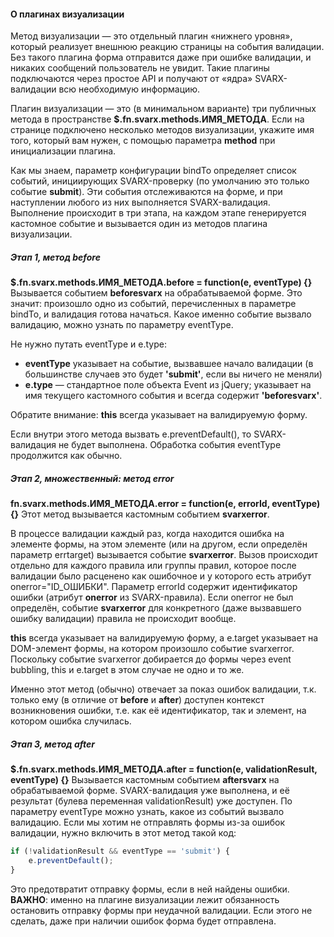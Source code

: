 #### О плагинах визуализации ####
Метод визуализации — это отдельный плагин «нижнего уровня», который реализует внешнюю реакцию страницы на события валидации.
Без такого плагина форма отправится даже при ошибке валидации, и никаких сообщений пользователь не увидит.
Такие плагины подключаются через простое API и получают от «ядра» SVARX-валидации всю необходимую информацию.

Плагин визуализации — это (в минимальном варианте) три публичных метода в пространстве **$.fn.svarx.methods.ИМЯ_МЕТОДА**.
Если на странице подключено несколько методов визуализации, укажите имя того, который вам нужен, с помощью параметра **method** при инициализации плагина.

Как мы знаем, параметр конфигурации bindTo определяет список событий, инициирующих SVARX-проверку (по умолчанию это только событие **submit**).
Эти события отслеживаются на форме, и при наступлении любого из них выполняется SVARX-валидация.
Выполнение происходит в три этапа, на каждом этапе генерируется кастомное событие и вызывается один из методов плагина визуализации. 

##### Этап 1, метод before #####
**$.fn.svarx.methods.ИМЯ_МЕТОДА.before = function(e, eventType) {}**
Вызывается событием **beforesvarx** на обрабатываемой форме.
Это значит: произошло одно из событий, перечисленных в параметре bindTo, и валидация готова начаться.
Какое именно событие вызвало валидацию, можно узнать по параметру eventType.

Не нужно путать eventType и e.type:

  * **eventType** указывает на событие, вызвавшее начало валидации (в большинстве случаев это будет **'submit'**, если вы ничего не меняли)
  * **e.type** — стандартное поле объекта Event из jQuery; указывает на имя текущего кастомного события и всегда содержит **'beforesvarx'**.

Обратите внимание: **this** всегда указывает на валидируемую форму.

Если внутри этого метода вызвать e.preventDefault(), то SVARX-валидация не будет выполнена.
Обработка события eventType продолжится как обычно.

##### Этап 2, множественный: метод error #####
**fn.svarx.methods.ИМЯ_МЕТОДА.error = function(e, errorId, eventType) {}**
Этот метод вызывается кастомным событием **svarxerror**.

В процессе валидации каждый раз, когда находится ошибка на элементе формы, на этом элементе (или на другом, если определён параметр errtarget) вызывается событие **svarxerror**.
Вызов происходит отдельно для каждого правила или группы правил, которое после валидации было расценено как ошибочное и у которого есть атрибут onerror="ID_ОШИБКИ".
Параметр errorId содержит идентификатор ошибки (атрибут **onerror** из SVARX-правила).
Если onerror не был определён, событие **svarxerror** для конкретного (даже вызвавшего ошибку валидации) правила не происходит вообще.

**this** всегда указывает на валидируемую форму, а e.target указывает на DOM-элемент формы, на котором произошло событие svarxerror.
Поскольку событие svarxerror добирается до формы через event bubbling, this и e.target в этом случае не одно и то же.

Именно этот метод (обычно) отвечает за показ ошибок валидации, т.к. только ему (в отличие от **before** и **after**) доступен контекст возникновения ошибки, т.е. как её идентификатор, так и элемент, на котором ошибка случилась.

##### Этап 3, метод after #####
**$.fn.svarx.methods.ИМЯ_МЕТОДА.after = function(e, validationResult, eventType) {}**
Вызывается кастомным событием **aftersvarx** на обрабатываемой форме.
SVARX-валидация уже выполнена, и её результат (булева переменная validationResult) уже доступен.
По параметру eventType можно узнать, какое из событий вызвало валидацию.
Если мы хотим не отправлять формы из-за ошибок валидации, нужно включить в этот метод такой код:

```javascript
if (!validationResult && eventType == 'submit') {
    e.preventDefault();
}

```

Это предотвратит отправку формы, если в ней найдены ошибки.
**ВАЖНО**: именно на плагине визуализации лежит обязанность остановить отправку формы при неудачной валидации.
Если этого не сделать, даже при наличии ошибок форма будет отправлена.

